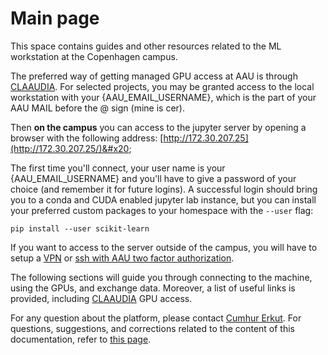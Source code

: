 # Main page

This space contains guides and other resources related to the ML workstation at the Copenhagen campus.

The preferred way of getting managed GPU access at AAU is through [CLAAUDIA](https://www.researcher.aau.dk/contact/claaudia). For selected projects, you may be granted access to the local workstation with your {AAU\_EMAIL\_USERNAME}, which is the part of your AAU MAIL before the @ sign (mine is cer).

Then **on the campus** you can access to the jupyter server  by opening a browser with the following address: [http://172.30.207.25](http://172.30.207.25/)&#x20;

The first time you'll connect, your user name is your {AAU\_EMAIL\_USERNAME} and you'll have to give a password of your choice (and remember it for future logins). A successful login should bring you to a conda and CUDA enabled jupyter lab instance,  but you can install your preferred custom packages to your homespace with the `--user` flag:

`pip install --user scikit-learn`

If you want to access to the server outside of the campus, you will have to setup a [VPN](https://aalborg-university.gitbook.io/machine-learning-workstation/connection/connection-through-vpn) or [ssh with AAU two factor authorization](https://aalborg-university.gitbook.io/machine-learning-workstation/connection/connect-to-the-machine).

The following sections will guide you through connecting to the machine, using the GPUs, and exchange data. Moreover, a list of useful links is provided, including [CLAAUDIA](https://www.researcher.aau.dk/contact/claaudia) GPU access.&#x20;

For any question about the platform, please contact [Cumhur Erkut](mailto:cer@create.aau.dk). For questions, suggestions, and corrections related to the content of this documentation, refer to [this page](https://github.com/miccio-dk/machine-learning-workstation-docs/issues).
